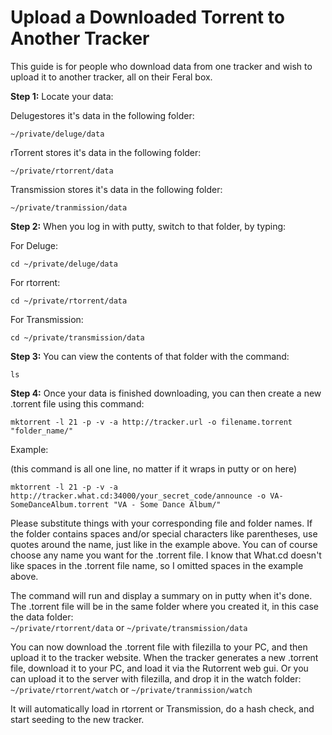 Upload a Downloaded Torrent to Another Tracker
==============================================

  
This guide is for people who download data from one tracker and wish to upload it to another tracker, all on their Feral box.  
  
**Step 1:** Locate your data:  
  
Delugestores it's data in the following folder:  
  

    ~/private/deluge/data

  
rTorrent stores it's data in the following folder:  
  

    ~/private/rtorrent/data

  
Transmission stores it's data in the following folder:  
  

    ~/private/tranmission/data

  
**Step 2:** When you log in with putty, switch to that folder, by typing:  
  
For Deluge:  
  

    cd ~/private/deluge/data

  
For rtorrent:  
  

    cd ~/private/rtorrent/data

  
For Transmission:  
  

    cd ~/private/transmission/data

  
**Step 3:** You can view the contents of that folder with the command:  
  

    ls

  
**Step 4:** Once your data is finished downloading, you can then create a new .torrent file using this command:  
  

    mktorrent -l 21 -p -v -a http://tracker.url -o filename.torrent  "folder_name/"

  
Example:  
  
(this command is all one line, no matter if it wraps in putty or on here)  
  

    mktorrent -l 21 -p -v -a http://tracker.what.cd:34000/your_secret_code/announce -o VA-SomeDanceAlbum.torrent "VA - Some Dance Album/"

  
Please substitute things with your corresponding file and folder names. If the folder contains spaces and/or special characters like parentheses, use quotes around the name, just like in the example above. You can of course choose any name you want for the .torrent file. I know that What.cd doesn't like spaces in the .torrent file name, so I omitted spaces in the example above.  
  
The command will run and display a summary on in putty when it's done. The .torrent file will be in the same folder where you created it, in this case the data folder:  
`~/private/rtorrent/data` or `~/private/transmission/data`  
  
You can now download the .torrent file with filezilla to your PC, and then upload it to the tracker website. When the tracker generates a new .torrent file, download it to your PC, and load it via the Rutorrent web gui. Or you can upload it to the server with filezilla, and drop it in the watch folder:  
`~/private/rtorrent/watch` or `~/private/tranmission/watch`  
  
It will automatically load in rtorrent or Transmission, do a hash check, and start seeding to the new tracker.  
  

